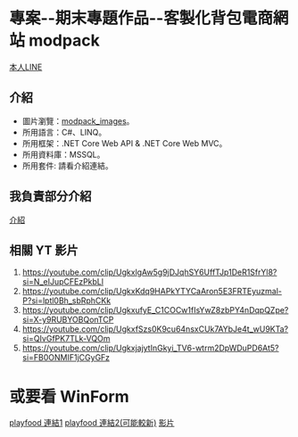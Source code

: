 # 專案--期末專題作品--客製化背包電商網站 modpack
[本人LINE](https://line.me/ti/p/0P9CIyIVhD)

## 介紹
- 圖片瀏覽：[modpack_images](https://github.com/c-cat-er/MyPublicWork/tree/main/program/iSpan/FinalWork/modpack_images)。
- 所用語言：C#、LINQ。
- 所用框架：.NET Core Web API & .NET Core Web MVC。
- 所用資料庫：MSSQL。
- 所用套件: 請看介紹連結。

## 我負責部分介紹
[介紹](https://github.com/c-cat-er/MyPublicWork/blob/main/program/iSpan/FinalWork/modpack/modpack.tree)

## 相關 YT 影片
1. https://youtube.com/clip/UgkxlgAw5g9jDJqhSY6UffTJp1DeR1SfrYl8?si=N_eIJupCFEzPkbLl
2. https://youtube.com/clip/UgkxKdq9HAPkYTYCaAron5E3FRTEyuzmal-P?si=lptl0Bh_sbRphCKk
3. https://youtube.com/clip/UgkxufyE_C1COCw1fIsYwZ8zbPY4nDqpQZpe?si=X-y9RUBYOBQonTCP
4. https://youtube.com/clip/UgkxfSzs0K9cu64nsxCUk7AYbJe4t_wU9KTa?si=QIvGfPK7TLk-VQOm
5. https://youtube.com/clip/UgkxjajytInGkyi_TV6-wtrm2DpWDuPD6At5?si=FB0ONMIF1jCGyGFz

# 或要看 WinForm
[playfood 連結1](https://github.com/c-cat-er/playfood)
[playfood 連結2(可能較新)](https://github.com/c-cat-er/MyPublicWork/tree/main/program/iSpan/MidtermWork)
[影片]()
